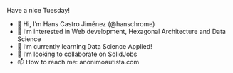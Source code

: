 Have a nice Tuesday!
- 👋 Hi, I’m Hans Castro Jiménez (@hanschrome)
- 👀 I’m interested in Web development, Hexagonal Architecture and Data Science
- 🌱 I’m currently learning Data Science Applied!
- 💞️ I’m looking to collaborate on SolidJobs
- 📫 How to reach me: anonimoautista.com
